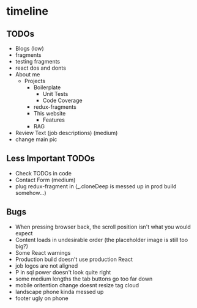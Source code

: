 # timeline

## TODOs
 * Blogs (low)
  * fragments
  * testing fragments   
  * react dos and donts
  * About me
    * Projects
        * Boilerplate
          * Unit Tests
          * Code Coverage
        * redux-fragments
        * This website
          * Features
        * RAG
 * Review Text (job descriptions) (medium)
 * change main pic
  
## Less Important TODOs
 * Check TODOs in code
 * Contact Form (medium)
 * plug redux-fragment in (_.cloneDeep is messed up in prod build somehow...)
 
## Bugs
 * When pressing browser back, the scroll position isn't what you would expect
 * Content loads in undesirable order (the placeholder image is still too big?)
 * Some React warnings
 * Production build doesn't use production React
 * job logos are not aligned
 * P in sql power doesn't look quite right
 * some medium lengths the tab buttons go too far down
 * mobile oritention change doesnt resize tag cloud
 * landscape phone kinda messed up
 * footer ugly on phone